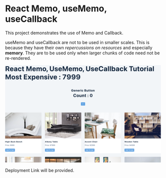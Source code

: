# React Memo, useMemo, useCallback

This project demonstrates the use of Memo and Callback.

useMemo and useCallback are not to be used in smaller scales. This is because they have their own *repercussions on resources* and especially **memory**. They are to be used only when larger chunks of code need not be re-rendered.

![React Memo, useMemo, useCallback](./thumbnail.png)

Deployment Link will be provided.
